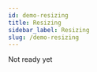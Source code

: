 ```yaml
---
id: demo-resizing
title: Resizing
sidebar_label: Resizing
slug: /demo-resizing
---
```


Not ready yet
